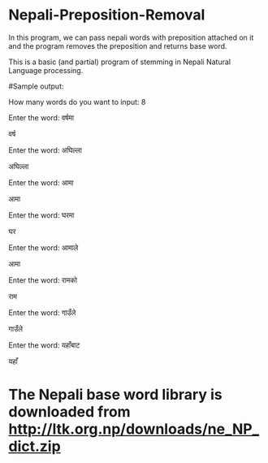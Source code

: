 # Nepali-Preposition-Removal
In this program, we can pass nepali words with preposition attached on it and the program removes the preposition and returns base word.

This is a basic (and partial) program of stemming in Nepali Natural Language processing.

#Sample output:

How many words do you want to input: 8 

Enter the word: वर्षमा

वर्ष

Enter the word: अघिल्ला

अघिल्ला

Enter the word: आमा

आमा

Enter the word: घरमा 

घर

Enter the word: आमाले 

आमा

Enter the word: रामको

राम

Enter the word: गाउँले 

गाउँले

Enter the word: यहाँबाट

यहाँ

# The Nepali base word library is downloaded from http://ltk.org.np/downloads/ne_NP_dict.zip

